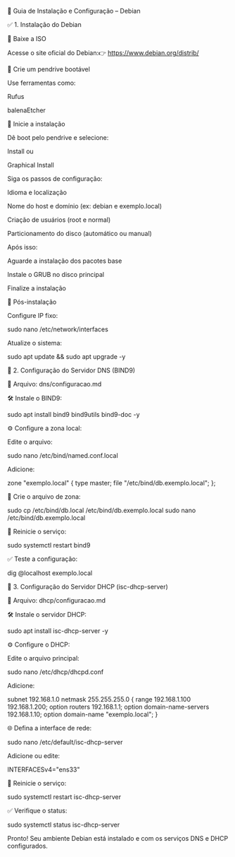 📘 Guia de Instalação e Configuração – Debian

✅ 1. Instalação do Debian

🔽 Baixe a ISO

Acesse o site oficial do Debian:👉 https://www.debian.org/distrib/

📏 Crie um pendrive bootável

Use ferramentas como:

Rufus

balenaEtcher

🚀 Inicie a instalação

Dê boot pelo pendrive e selecione:

Install ou

Graphical Install

Siga os passos de configuração:

Idioma e localização

Nome do host e domínio (ex: debian e exemplo.local)

Criação de usuários (root e normal)

Particionamento do disco (automático ou manual)

Após isso:

Aguarde a instalação dos pacotes base

Instale o GRUB no disco principal

Finalize a instalação

🔧 Pós-instalação

Configure IP fixo:

sudo nano /etc/network/interfaces

Atualize o sistema:

sudo apt update && sudo apt upgrade -y

📡 2. Configuração do Servidor DNS (BIND9)

📁 Arquivo: dns/configuracao.md

🛠️ Instale o BIND9:

sudo apt install bind9 bind9utils bind9-doc -y

⚙️ Configure a zona local:

Edite o arquivo:

sudo nano /etc/bind/named.conf.local

Adicione:

zone "exemplo.local" {
  type master;
  file "/etc/bind/db.exemplo.local";
};

📄 Crie o arquivo de zona:

sudo cp /etc/bind/db.local /etc/bind/db.exemplo.local
sudo nano /etc/bind/db.exemplo.local

🔄 Reinicie o serviço:

sudo systemctl restart bind9

✅ Teste a configuração:

dig @localhost exemplo.local

🧯 3. Configuração do Servidor DHCP (isc-dhcp-server)

📁 Arquivo: dhcp/configuracao.md

🛠️ Instale o servidor DHCP:

sudo apt install isc-dhcp-server -y

⚙️ Configure o DHCP:

Edite o arquivo principal:

sudo nano /etc/dhcp/dhcpd.conf

Adicione:

subnet 192.168.1.0 netmask 255.255.255.0 {
  range 192.168.1.100 192.168.1.200;
  option routers 192.168.1.1;
  option domain-name-servers 192.168.1.10;
  option domain-name "exemplo.local";
}

🌐 Defina a interface de rede:

sudo nano /etc/default/isc-dhcp-server

Adicione ou edite:

INTERFACESv4="ens33"

🔄 Reinicie o serviço:

sudo systemctl restart isc-dhcp-server

✅ Verifique o status:

sudo systemctl status isc-dhcp-server

Pronto! Seu ambiente Debian está instalado e com os serviços DNS e DHCP configurados.


